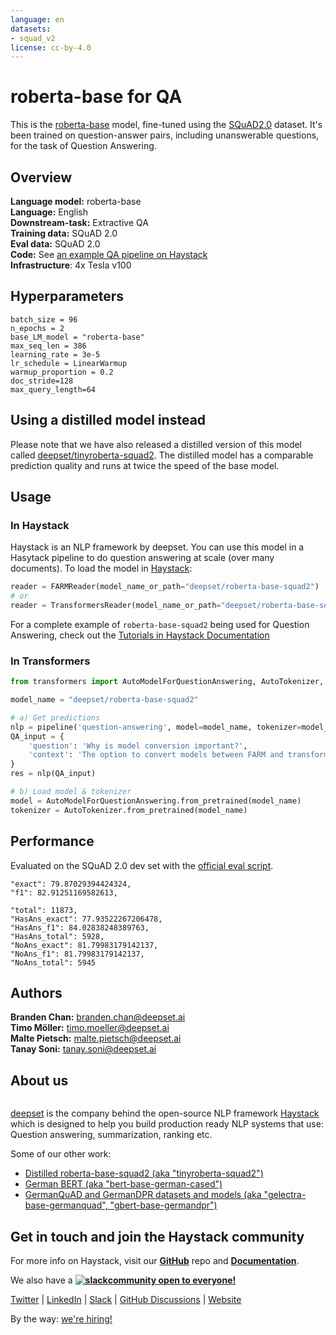 ```yaml
---
language: en
datasets:
- squad_v2
license: cc-by-4.0
---
```


# roberta-base for QA 

This is the [roberta-base](https://huggingface.co/roberta-base) model, fine-tuned using the [SQuAD2.0](https://huggingface.co/datasets/squad_v2) dataset. It's been trained on question-answer pairs, including unanswerable questions, for the task of Question Answering. 


## Overview
**Language model:** roberta-base  
**Language:** English  
**Downstream-task:** Extractive QA  
**Training data:** SQuAD 2.0  
**Eval data:** SQuAD 2.0  
**Code:**  See [an example QA pipeline on Haystack](https://haystack.deepset.ai/tutorials/first-qa-system)  
**Infrastructure**: 4x Tesla v100

## Hyperparameters

```
batch_size = 96
n_epochs = 2
base_LM_model = "roberta-base"
max_seq_len = 386
learning_rate = 3e-5
lr_schedule = LinearWarmup
warmup_proportion = 0.2
doc_stride=128
max_query_length=64
``` 

## Using a distilled model instead
Please note that we have also released a distilled version of this model called [deepset/tinyroberta-squad2](https://huggingface.co/deepset/tinyroberta-squad2). The distilled model has a comparable prediction quality and runs at twice the speed of the base model.

## Usage

### In Haystack
Haystack is an NLP framework by deepset. You can use this model in a Hasytack pipeline to do question answering at scale (over many documents). To load the model in [Haystack](https://github.com/deepset-ai/haystack/):
```python
reader = FARMReader(model_name_or_path="deepset/roberta-base-squad2")
# or 
reader = TransformersReader(model_name_or_path="deepset/roberta-base-squad2",tokenizer="deepset/roberta-base-squad2")
```
For a complete example of ``roberta-base-squad2`` being used for  Question Answering, check out the [Tutorials in Haystack Documentation](https://haystack.deepset.ai/tutorials/first-qa-system)

### In Transformers
```python
from transformers import AutoModelForQuestionAnswering, AutoTokenizer, pipeline

model_name = "deepset/roberta-base-squad2"

# a) Get predictions
nlp = pipeline('question-answering', model=model_name, tokenizer=model_name)
QA_input = {
    'question': 'Why is model conversion important?',
    'context': 'The option to convert models between FARM and transformers gives freedom to the user and let people easily switch between frameworks.'
}
res = nlp(QA_input)

# b) Load model & tokenizer
model = AutoModelForQuestionAnswering.from_pretrained(model_name)
tokenizer = AutoTokenizer.from_pretrained(model_name)
```

## Performance
Evaluated on the SQuAD 2.0 dev set with the [official eval script](https://worksheets.codalab.org/rest/bundles/0x6b567e1cf2e041ec80d7098f031c5c9e/contents/blob/).

```
"exact": 79.87029394424324,
"f1": 82.91251169582613,

"total": 11873,
"HasAns_exact": 77.93522267206478,
"HasAns_f1": 84.02838248389763,
"HasAns_total": 5928,
"NoAns_exact": 81.79983179142137,
"NoAns_f1": 81.79983179142137,
"NoAns_total": 5945
```

## Authors
**Branden Chan:** branden.chan@deepset.ai  
**Timo Möller:** timo.moeller@deepset.ai  
**Malte Pietsch:** malte.pietsch@deepset.ai  
**Tanay Soni:**  tanay.soni@deepset.ai 

## About us
<div class="grid lg:grid-cols-2 gap-x-4 gap-y-3">
    <div class="w-full h-40 object-cover mb-2 rounded-lg flex items-center justify-center">
         <img alt="" src="https://huggingface.co/spaces/deepset/README/resolve/main/haystack-logo-colored.svg" class="w-40"/>
     </div>
    <div class="w-full h-40 object-cover mb-2 rounded-lg flex items-center justify-center">
         <img alt="" src="https://huggingface.co/spaces/deepset/README/resolve/main/deepset-logo-colored.svg" class="w-40"/>
     </div>
</div>

[deepset](http://deepset.ai/) is the company behind the open-source NLP framework [Haystack](https://haystack.deepset.ai/) which is designed to help you build production ready NLP systems that use: Question answering, summarization, ranking etc.


Some of our other work: 
- [Distilled roberta-base-squad2 (aka "tinyroberta-squad2")]([https://huggingface.co/deepset/tinyroberta-squad2)
- [German BERT (aka "bert-base-german-cased")](https://deepset.ai/german-bert)
- [GermanQuAD and GermanDPR datasets and models (aka "gelectra-base-germanquad", "gbert-base-germandpr")](https://deepset.ai/germanquad)

## Get in touch and join the Haystack community

<p>For more info on Haystack, visit our <strong><a href="https://github.com/deepset-ai/haystack">GitHub</a></strong> repo and <strong><a href="https://haystack.deepset.ai">Documentation</a></strong>. 

We also have a <strong><a class="h-7" href="https://haystack.deepset.ai/community/join"><img alt="slack" class="h-7 inline-block m-0" style="margin: 0" src="https://huggingface.co/spaces/deepset/README/resolve/main/Slack_RGB.png"/>community open to everyone!</a></strong></p>

[Twitter](https://twitter.com/deepset_ai) | [LinkedIn](https://www.linkedin.com/company/deepset-ai/) | [Slack](https://haystack.deepset.ai/community/join) | [GitHub Discussions](https://github.com/deepset-ai/haystack/discussions) | [Website](https://deepset.ai)

By the way: [we're hiring!](http://www.deepset.ai/jobs) 

